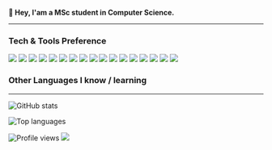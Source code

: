 <strong>👋 Hey, I'am a MSc student in Computer Science.</strong>


---

### Tech & Tools Preference

<img src="https://img.shields.io/badge/-Python-black?style=flat&logo=python&logoColor=3776AB"> <img src = "https://img.shields.io/badge/-HTML5-E34F26?style=flat&logo=html5&logoColor=white"> <img src = "https://img.shields.io/badge/-CSS3-1572B6?style=flat&logo=css3&logoColor=white">
<img src="https://img.shields.io/badge/-JavaScript-F7DF1E?style=flat&logo=javascript&logoColor=ffffff">
<img src="https://img.shields.io/badge/-Node.js-339933?style=flat&logo=Node.js&logoColor=white">
<img src="https://img.shields.io/badge/-C-A8B9CC?style=flat&logo=c&logoColor=ffffff">
<img src="https://img.shields.io/badge/-C%23-239120?logo=c+sharp&logoColor=white">
<img src="https://img.shields.io/badge/-PHP-777BB4?style=flat&logo=php&logoColor=ffffff">
<img src="https://img.shields.io/badge/-PostgreSQL-336791?style=flat&logo=postgresql&logoColor=ffffff">
<img src="https://img.shields.io/badge/-MySQL-4479A1?style=flat&logo=mysql&logoColor=FFFFFF">
<img src="https://img.shields.io/badge/-SQLite-003B57?style=flat&logo=sqlite&logoColor=ffffff">
<img src="https://img.shields.io/badge/-Linux-FCC624?style=flat&logo=linux&logoColor=black">
<img src="https://img.shields.io/badge/-Docker-2496ED?style=flat&logo=docker&logoColor=ffffff">
<img src="https://img.shields.io/badge/-R-276DC3?style=flat&logo=r&logoColor=black">
<img src="https://img.shields.io/badge/-OCaml-f08a2b?style=flat&logo=ocaml&logoColor=ffffff"> 
<img src="https://img.shields.io/badge/-Java-FFA611?style=flat&logo=java&logoColor=ffffff">
<img src="https://img.shields.io/badge/-Racket-blue?style=flat&logo=racket&logoColor=ffffff">

### Other Languages I know / learning



---

![GitHub stats](https://github-readme-stats.vercel.app/api?username=takitsu21&show_icons=true&title_color=black&icon_color=black&text_color=black&bg_color=fffff)

![Top languages](https://github-readme-stats.vercel.app/api/top-langs/?username=takitsu21&layout=compact)

![Profile views](https://gpvc.arturio.dev/takitsu21)  <img src="https://img.shields.io/github/followers/takitsu21?label=Follow" style=" float:left, margin-right:10px" />

